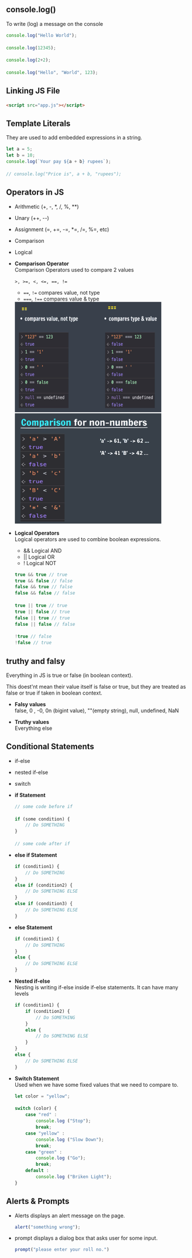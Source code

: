 ## console.log()
To write (log) a message on the console

```js
console.log("Hello World");

console.log(12345);

console.log(2+2);

console.log("Hello", "World", 123);
```

## Linking JS File

```html
<script src="app.js"></script>
```

## Template Literals
They are used to add embedded expressions in a string.

```js
let a = 5;
let b = 10;
console.log(`Your pay ${a + b} rupees`);

// console.log("Price is", a + b, "rupees");
```

## Operators in JS

- Arithmetic (+, -, *, /, %, **)
- Unary (++, --)
- Assignment (=, +=, -=, *=, /=, %=, etc)
- Comparison
- Logical

- **Comparison Operator** <br>
    Comparison Operators used to compare 2 values

    `>, >=, <, <=, ==, !=`

    - `==`, `!=` compares value, not type
    - `===`, `!==` compares value & type

    <img src="./assets/value-and-type.png" alt="Value and Type" height="300px" width="400px">

    <img src="./assets/comparison-for-non-numbers.png" alt="Comparison for Non-numbers" height="300px" width="400px">

- **Logical Operators** <br>
    Logical operators are used to combine boolean expressions.

    - && Logical AND
    - || Logical OR
    - ! Logical NOT

    ```js
    true && true // true
    true && false // false
    false && true // false
    false && false // false

    true || true // true
    true || false // true
    false || true // true
    false || false // false

    !true // false
    !false // true
    ```

## truthy and falsy
Everything in JS is true or false (in boolean context).

This doest'nt mean their value itself is false or true, but they are treated as false or true if taken in boolean context.

- **Falsy values** <br>
false, 0 , -0, 0n (bigint value), ""(empty string), null, undefined, NaN

- **Truthy values** <br>
Everything else

## Conditional Statements

- if-else
- nested if-else
- switch

- **if Statement**

    ```js
    // some code before if

    if (some condition) {
        // Do SOMETHING
    }

    // some code after if
    ```

- **else if Statement**

    ```js
    if (condition1) {
        // Do SOMETHING
    }
    else if (condition2) {
        // Do SOMETHING ELSE
    }
    else if (condition3) {
        // Do SOMETHING ELSE
    }
    ```

- **else Statement**

    ```js
    if (condition1) {
        // Do SOMETHING
    }
    else {
        // Do SOMETHING ELSE
    }

    ```

- **Nested if-else** <br>
    Nesting is writing if-else inside if-else statements. It can have many levels

    ```js
    if (condition1) {
        if (condition2) {
            // Do SOMETHING
        }
        else {
            // Do SOMETHING ELSE
        }
    }
    else {
        // Do SOMETHING ELSE
    }
    ```

- **Switch Statement** <br>
    Used when we have some fixed values that we need to compare to.

    ```js
    let color = "yellow";

    switch (color) {
        case "red" :
            console.log ("Stop");
            break;
        case "yellow" :
            console.log ("Slow Down");
            break;
        case "green" :
            console.log ("Go");
            break;
        default :
            console.log ("Briken Light");
    }
    ```

## Alerts & Prompts

- Alerts displays an alert message on the page.

    ```js
    alert("something wrong");
    ```

- prompt displays a dialog box that asks user for some input.

    ```js
    prompt("please enter your roll no.")
    ```